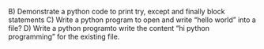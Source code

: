 B) Demonstrate a python code to print try, except and finally block statements
C) Write a python program to open and write “hello world” into a file?
D) Write a python programto write the content “hi python programming” for the existing file.